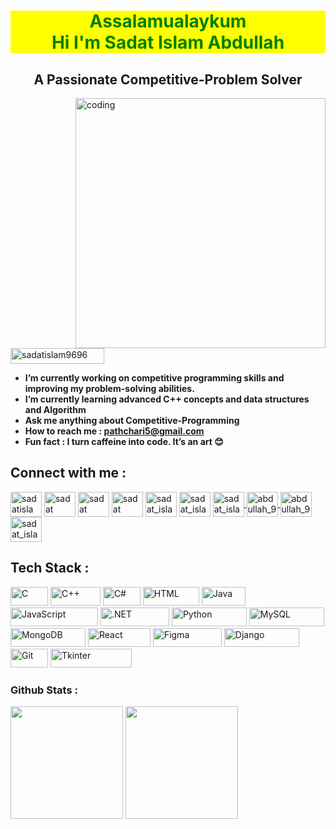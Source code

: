 <!--<img src="https://camo.githubusercontent.com/3167026abe932fe28cb61a7308549da706bc1a8ee81a3cc3169ea75991d2e3d5/68747470733a2f2f692e6962622e636f2f6b3234343135622f4769746875622d42616e6e65722e676966">-->



<h1 align="center" style="color: green !important; background-color: yellow;">
    Assalamualaykum <br> Hi I'm Sadat Islam Abdullah
</h1>



<h2 align="center">A Passionate Competitive-Problem Solver</h2></p>
<!--<h3 align="center">Innovative coder crafting solutions that inspire</h3>-->
<img align="right" alt="coding" width="400" src = "https://user-images.githubusercontent.com/55389276/140866485-8fb1c876-9a8f-4d6a-98dc-08c4981eaf70.gif">

 <p align="left"> 
  <img src="https://komarev.com/ghpvc/?username=sadatislam9696&label=Profile%20views&color=0e75b6&style=flat" alt="sadatislam9696" width="150" height="25" />
</p>





-  <b>I’m currently working on competitive programming skills and improving my problem-solving abilities.</b>
-  <b>I’m currently learning **advanced C++ concepts and data structures and Algorithm**</b>
-  <b>Ask me anything about Competitive-Programming</b>
-  <b>How to reach me : **pathchari5@gmail.com**</b>
-  <b>Fun fact : I turn caffeine into code. It’s an art 😊 </b>


<h2>Connect with me :</h2>
<p align="left">
<a href="https://x.com/sadatislam9696" target="blank"><img align="center" src="https://raw.githubusercontent.com/rahuldkjain/github-profile-readme-generator/master/src/images/icons/Social/twitter.svg" alt="sadatislam9696" height="40" width="50" /></a>
<a href="https://www.linkedin.com/in/sadat-islam-abdullah/" target="blank"><img align="center" src="https://raw.githubusercontent.com/rahuldkjain/github-profile-readme-generator/master/src/images/icons/Social/linked-in-alt.svg" alt="sadat islam" height="40" width="50" /></a>
<a href="https://www.facebook.com/Sadat9696" target="blank"><img align="center" src="https://raw.githubusercontent.com/rahuldkjain/github-profile-readme-generator/master/src/images/icons/Social/facebook.svg" alt="sadat islam" height="40" width="50" /></a>
<a href="https://www.youtube.com/c/sadat islam" target="blank"><img align="center" src="https://raw.githubusercontent.com/rahuldkjain/github-profile-readme-generator/master/src/images/icons/Social/youtube.svg" alt="sadat islam" height="40" width="50" /></a>
<a href="https://codeforces.com/profile/sadat_islam" target="blank"><img align="center" src="https://raw.githubusercontent.com/rahuldkjain/github-profile-readme-generator/master/src/images/icons/Social/codeforces.svg" alt="sadat_islam" height="40" width="50" /></a>
<a href="https://www.leetcode.com/sadat_islam" target="blank"><img align="center" src="https://raw.githubusercontent.com/rahuldkjain/github-profile-readme-generator/master/src/images/icons/Social/leet-code.svg" alt="sadat_islam" height="40" width="50" /></a>

<a href="https://cses.fi/user/180682" target="_blank">
  <img align="center" src="https://cses.fi/logo.png?1" alt="sadat_islam" height="40" width="50" />
</a>

<a href="https://www.codechef.com/users/abdullah_9696" target="_blank">
  <img align="center" src="https://cdn.jsdelivr.net/npm/simple-icons@3.1.0/icons/codechef.svg" alt="abdullah_9696" height="40" width="50" />
</a>


<a href="https://lightoj.com/user/abdullah_9696" target="_blank">
  <img align="center" src="https://files.oaiusercontent.com/file-Se74Y35Nsvo7RLDvpYWrQgHU?se=2024-11-08T07%3A53%3A12Z&sp=r&sv=2024-08-04&sr=b&rscc=max-age%3D604800%2C%20immutable%2C%20private&rscd=attachment%3B%20filename%3D407e8736-f065-48f2-ac47-65f662138408.webp&sig=rezq7LET8Arv6eyWoz3B2sWXK2eWZhkXYQthCOHsz9s%3D" alt="abdullah_9696" height="40" width="50" />
</a>

<a href="https://atcoder.jp/users/sadat_islam" target="_blank">
  <img align="center" src="https://img.atcoder.jp/assets/icon/avatar.png" alt="sadat_islam" height="40" width="50" />
</a>


</p>

<h2>Tech Stack :</h2>

<img src="https://img.shields.io/badge/C-61DAFB?style=plastic&logo=C&logoColor=black" alt="C" style="width: 60px; height: 30px;"> <img src="https://img.shields.io/badge/C++-000000?style=plastic&logo=c%2B%2B&logoColor=white" alt="C++" style="width: 80px; height: 30px;"> <img src="https://img.shields.io/badge/C%23-28A745?style=plastic&logo=c-sharp&logoColor=black" alt="C#" style="width: 60px; height: 30px;"> <img src="https://img.shields.io/badge/HTML-61DAFB?style=plastic&logo=html5&logoColor=black" alt="HTML" style="width: 90px; height: 30px;"> <img src="https://img.shields.io/badge/Java-000000?style=plastic&logo=java&logoColor=white" alt="Java" style="width: 70px; height: 30px;"> <img src="https://img.shields.io/badge/JavaScript-28A745?style=plastic&logo=javascript&logoColor=white" alt="JavaScript" style="width: 140px; height: 30px;"> <img src="https://img.shields.io/badge/.NET-61DAFB?style=plastic&logo=.net&logoColor=black" alt=".NET" style="width: 110px; height: 30px;"> <img src="https://img.shields.io/badge/Python-000000?style=plastic&logo=python&logoColor=white" alt="Python" style="width: 120px; height: 30px;"> <img src="https://img.shields.io/badge/MySQL-28A745?style=plastic&logo=mysql&logoColor=black" alt="MySQL" style="width: 120px; height: 30px;"> <img src="https://img.shields.io/badge/MongoDB-61DAFB?style=plastic&logo=mongodb&logoColor=black" alt="MongoDB" style="width: 120px; height: 30px;"> <img src="https://img.shields.io/badge/React-000000?style=plastic&logo=react&logoColor=white" alt="React" style="width: 100px; height: 30px;"> <img src="https://img.shields.io/badge/Figma-28A745?style=plastic&logo=figma&logoColor=black" alt="Figma" style="width: 110px; height: 30px;"> <img src="https://img.shields.io/badge/Django-61DAFB?style=plastic&logo=django&logoColor=black" alt="Django" style="width: 120px; height: 30px;"> <img src="https://img.shields.io/badge/Git-000000?style=plastic&logo=git&logoColor=white" alt="Git" style="width: 60px; height: 30px;"> <img src="https://img.shields.io/badge/Tkinter-28A745?style=plastic&logo=python&logoColor=black" alt="Tkinter" style="width: 130px; height: 30px;">



#### <h3> Github Stats : </h3>
<p float="left">
<img height="180em" src="https://github-readme-stats.vercel.app/api?username=sadatislam9696&show_icons=true&hide_border=true&&count_private=true&include_all_commits=true" /> 
<img height="180em" src="https://github-readme-stats.vercel.app/api/top-langs/?username=sadatislam9696&show_icons=true&hide_border=true&layout=compact&langs_count=8"/>
</p>



